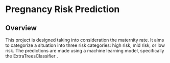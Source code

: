 # Pregnancy Risk Prediction

## Overview

This project is designed taking into consideration the maternity rate. It aims to categorize a situation into three risk categories: high risk, mid risk, or low risk. The predictions are made using a machine learning model, specifically the ExtraTreesClassifier .


